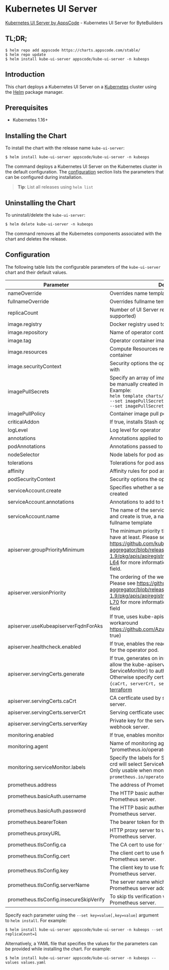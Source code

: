 # Kubernetes UI Server

[Kubernetes UI Server by AppsCode](https://github.com/kubeops/ui-server) - Kubernetes UI Server for ByteBuilders

## TL;DR;

```console
$ helm repo add appscode https://charts.appscode.com/stable/
$ helm repo update
$ helm install kube-ui-server appscode/kube-ui-server -n kubeops
```

## Introduction

This chart deploys a Kubernetes UI Server on a [Kubernetes](http://kubernetes.io) cluster using the [Helm](https://helm.sh) package manager.

## Prerequisites

- Kubernetes 1.16+

## Installing the Chart

To install the chart with the release name `kube-ui-server`:

```console
$ helm install kube-ui-server appscode/kube-ui-server -n kubeops
```

The command deploys a Kubernetes UI Server on the Kubernetes cluster in the default configuration. The [configuration](#configuration) section lists the parameters that can be configured during installation.

> **Tip**: List all releases using `helm list`

## Uninstalling the Chart

To uninstall/delete the `kube-ui-server`:

```console
$ helm delete kube-ui-server -n kubeops
```

The command removes all the Kubernetes components associated with the chart and deletes the release.

## Configuration

The following table lists the configurable parameters of the `kube-ui-server` chart and their default values.

|                Parameter                |                                                                                                                                                                         Description                                                                                                                                                                          |            Default             |
|-----------------------------------------|--------------------------------------------------------------------------------------------------------------------------------------------------------------------------------------------------------------------------------------------------------------------------------------------------------------------------------------------------------------|--------------------------------|
| nameOverride                            | Overrides name template                                                                                                                                                                                                                                                                                                                                      | <code>""</code>                |
| fullnameOverride                        | Overrides fullname template                                                                                                                                                                                                                                                                                                                                  | <code>""</code>                |
| replicaCount                            | Number of UI Server replicas to create (only 1 is supported)                                                                                                                                                                                                                                                                                                 | <code>1</code>                 |
| image.registry                          | Docker registry used to pull operator image                                                                                                                                                                                                                                                                                                                  | <code>appscode</code>          |
| image.repository                        | Name of operator container image                                                                                                                                                                                                                                                                                                                             | <code>kube-ui-server</code>    |
| image.tag                               | Operator container image tag                                                                                                                                                                                                                                                                                                                                 | <code>v0.0.2</code>            |
| image.resources                         | Compute Resources required by the operator container                                                                                                                                                                                                                                                                                                         | <code>{}</code>                |
| image.securityContext                   | Security options the operator container should run with                                                                                                                                                                                                                                                                                                      | <code>{}</code>                |
| imagePullSecrets                        | Specify an array of imagePullSecrets. Secrets must be manually created in the namespace. <br> Example: <br> `helm template charts/stash \` <br> `--set imagePullSecrets[0].name=sec0 \` <br> `--set imagePullSecrets[1].name=sec1`                                                                                                                           | <code>[]</code>                |
| imagePullPolicy                         | Container image pull policy                                                                                                                                                                                                                                                                                                                                  | <code>Always</code>            |
| criticalAddon                           | If true, installs Stash operator as critical addon                                                                                                                                                                                                                                                                                                           | <code>false</code>             |
| logLevel                                | Log level for operator                                                                                                                                                                                                                                                                                                                                       | <code>3</code>                 |
| annotations                             | Annotations applied to operator deployment                                                                                                                                                                                                                                                                                                                   | <code>{}</code>                |
| podAnnotations                          | Annotations passed to operator pod(s).                                                                                                                                                                                                                                                                                                                       | <code>{}</code>                |
| nodeSelector                            | Node labels for pod assignment                                                                                                                                                                                                                                                                                                                               | <code>{}</code>                |
| tolerations                             | Tolerations for pod assignment                                                                                                                                                                                                                                                                                                                               | <code>[]</code>                |
| affinity                                | Affinity rules for pod assignment                                                                                                                                                                                                                                                                                                                            | <code>{}</code>                |
| podSecurityContext                      | Security options the operator pod should run with.                                                                                                                                                                                                                                                                                                           | <code>{"fsGroup":65535}</code> |
| serviceAccount.create                   | Specifies whether a service account should be created                                                                                                                                                                                                                                                                                                        | <code>true</code>              |
| serviceAccount.annotations              | Annotations to add to the service account                                                                                                                                                                                                                                                                                                                    | <code>{}</code>                |
| serviceAccount.name                     | The name of the service account to use. If not set and create is true, a name is generated using the fullname template                                                                                                                                                                                                                                       | <code></code>                  |
| apiserver.groupPriorityMinimum          | The minimum priority the webhook api group should have at least. Please see https://github.com/kubernetes/kube-aggregator/blob/release-1.9/pkg/apis/apiregistration/v1beta1/types.go#L58-L64 for more information on proper values of this field.                                                                                                            | <code>10000</code>             |
| apiserver.versionPriority               | The ordering of the webhook api inside of the group. Please see https://github.com/kubernetes/kube-aggregator/blob/release-1.9/pkg/apis/apiregistration/v1beta1/types.go#L66-L70 for more information on proper values of this field                                                                                                                         | <code>15</code>                |
| apiserver.useKubeapiserverFqdnForAks    | If true, uses kube-apiserver FQDN for AKS cluster to workaround https://github.com/Azure/AKS/issues/522 (default true)                                                                                                                                                                                                                                       | <code>true</code>              |
| apiserver.healthcheck.enabled           | If true, enables the readiness and liveliness probes for the operator pod.                                                                                                                                                                                                                                                                                   | <code>false</code>             |
| apiserver.servingCerts.generate         | If true, generates on install/upgrade the certs that allow the kube-apiserver (and potentially ServiceMonitor) to authenticate operators pods. Otherwise specify certs in `apiserver.servingCerts.{caCrt, serverCrt, serverKey}`. See also: [example terraform](https://github.com/kubeops/installer/blob/master/charts/kube-ui-server/example-terraform.tf) | <code>true</code>              |
| apiserver.servingCerts.caCrt            | CA certficate used by serving certificate of webhook server.                                                                                                                                                                                                                                                                                                 | <code>""</code>                |
| apiserver.servingCerts.serverCrt        | Serving certficate used by webhook server.                                                                                                                                                                                                                                                                                                                   | <code>""</code>                |
| apiserver.servingCerts.serverKey        | Private key for the serving certificate used by webhook server.                                                                                                                                                                                                                                                                                              | <code>""</code>                |
| monitoring.enabled                      | If true, enables monitoring KubeDB operator                                                                                                                                                                                                                                                                                                                  | <code>false</code>             |
| monitoring.agent                        | Name of monitoring agent (either "prometheus.io/operator" or "prometheus.io/builtin")                                                                                                                                                                                                                                                                        | <code>"none"</code>            |
| monitoring.serviceMonitor.labels        | Specify the labels for ServiceMonitor. Prometheus crd will select ServiceMonitor using these labels. Only usable when monitoring agent is `prometheus.io/operator`.                                                                                                                                                                                          | <code>{}</code>                |
| prometheus.address                      | The address of Prometheus server.                                                                                                                                                                                                                                                                                                                            | <code>""</code>                |
| prometheus.basicAuth.username           | The HTTP basic authentication username for the Prometheus server.                                                                                                                                                                                                                                                                                            | <code>""</code>                |
| prometheus.basicAuth.password           | The HTTP basic authentication password for the Prometheus server.                                                                                                                                                                                                                                                                                            | <code>""</code>                |
| prometheus.bearerToken                  | The bearer token for the Prometheus server.                                                                                                                                                                                                                                                                                                                  | <code>""</code>                |
| prometheus.proxyURL                     | HTTP proxy server to use to connect to the Prometheus server.                                                                                                                                                                                                                                                                                                | <code>""</code>                |
| prometheus.tlsConfig.ca                 | The CA cert to use for the Prometheus server.                                                                                                                                                                                                                                                                                                                | <code>""</code>                |
| prometheus.tlsConfig.cert               | The client cert to use for communicating with the Prometheus server.                                                                                                                                                                                                                                                                                         | <code>""</code>                |
| prometheus.tlsConfig.key                | The client key to use for communicating with the Prometheus server.                                                                                                                                                                                                                                                                                          | <code>""</code>                |
| prometheus.tlsConfig.serverName         | The server name which will be used to verify the Prometheus server address.                                                                                                                                                                                                                                                                                  | <code>""</code>                |
| prometheus.tlsConfig.insecureSkipVerify | To skip tls verification when communicating with the Prometheus server.                                                                                                                                                                                                                                                                                      | <code>""</code>                |


Specify each parameter using the `--set key=value[,key=value]` argument to `helm install`. For example:

```console
$ helm install kube-ui-server appscode/kube-ui-server -n kubeops --set replicaCount=1
```

Alternatively, a YAML file that specifies the values for the parameters can be provided while
installing the chart. For example:

```console
$ helm install kube-ui-server appscode/kube-ui-server -n kubeops --values values.yaml
```
